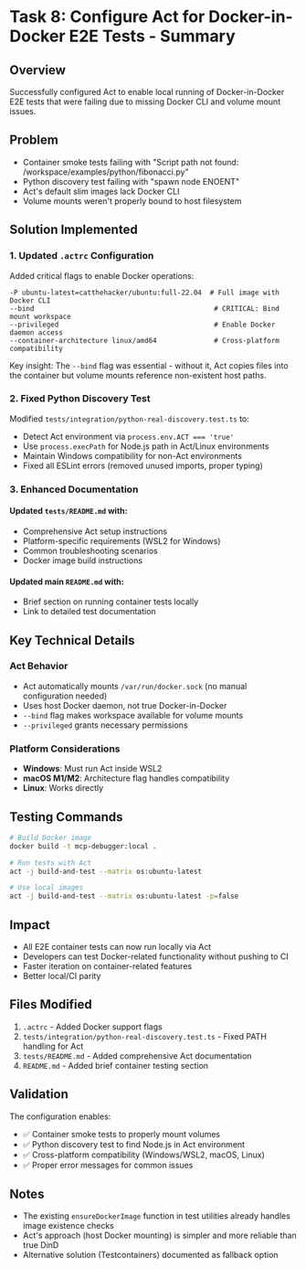# Task 8: Configure Act for Docker-in-Docker E2E Tests - Summary

## Overview
Successfully configured Act to enable local running of Docker-in-Docker E2E tests that were failing due to missing Docker CLI and volume mount issues.

## Problem
- Container smoke tests failing with "Script path not found: /workspace/examples/python/fibonacci.py"
- Python discovery test failing with "spawn node ENOENT"
- Act's default slim images lack Docker CLI
- Volume mounts weren't properly bound to host filesystem

## Solution Implemented

### 1. Updated `.actrc` Configuration
Added critical flags to enable Docker operations:
```text
-P ubuntu-latest=catthehacker/ubuntu:full-22.04  # Full image with Docker CLI
--bind                                            # CRITICAL: Bind mount workspace
--privileged                                      # Enable Docker daemon access
--container-architecture linux/amd64              # Cross-platform compatibility
```

Key insight: The `--bind` flag was essential - without it, Act copies files into the container but volume mounts reference non-existent host paths.

### 2. Fixed Python Discovery Test
Modified `tests/integration/python-real-discovery.test.ts` to:
- Detect Act environment via `process.env.ACT === 'true'`
- Use `process.execPath` for Node.js path in Act/Linux environments
- Maintain Windows compatibility for non-Act environments
- Fixed all ESLint errors (removed unused imports, proper typing)

### 3. Enhanced Documentation

#### Updated `tests/README.md` with:
- Comprehensive Act setup instructions
- Platform-specific requirements (WSL2 for Windows)
- Common troubleshooting scenarios
- Docker image build instructions

#### Updated main `README.md` with:
- Brief section on running container tests locally
- Link to detailed test documentation

## Key Technical Details

### Act Behavior
- Act automatically mounts `/var/run/docker.sock` (no manual configuration needed)
- Uses host Docker daemon, not true Docker-in-Docker
- `--bind` flag makes workspace available for volume mounts
- `--privileged` grants necessary permissions

### Platform Considerations
- **Windows**: Must run Act inside WSL2
- **macOS M1/M2**: Architecture flag handles compatibility
- **Linux**: Works directly

## Testing Commands
```bash
# Build Docker image
docker build -t mcp-debugger:local .

# Run tests with Act
act -j build-and-test --matrix os:ubuntu-latest

# Use local images
act -j build-and-test --matrix os:ubuntu-latest -p=false
```

## Impact
- All E2E container tests can now run locally via Act
- Developers can test Docker-related functionality without pushing to CI
- Faster iteration on container-related features
- Better local/CI parity

## Files Modified
1. `.actrc` - Added Docker support flags
2. `tests/integration/python-real-discovery.test.ts` - Fixed PATH handling for Act
3. `tests/README.md` - Added comprehensive Act documentation
4. `README.md` - Added brief container testing section

## Validation
The configuration enables:
- ✅ Container smoke tests to properly mount volumes
- ✅ Python discovery test to find Node.js in Act environment
- ✅ Cross-platform compatibility (Windows/WSL2, macOS, Linux)
- ✅ Proper error messages for common issues

## Notes
- The existing `ensureDockerImage` function in test utilities already handles image existence checks
- Act's approach (host Docker mounting) is simpler and more reliable than true DinD
- Alternative solution (Testcontainers) documented as fallback option
